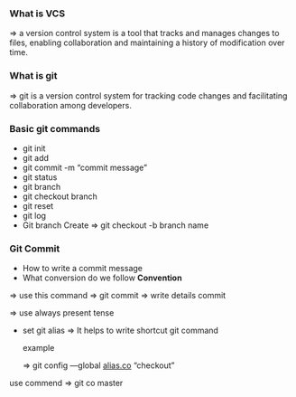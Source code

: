 ### **What is VCS**

⇒ a version control system is a tool that tracks and manages changes to files, enabling collaboration and maintaining a history of modification over time.

### **What is git**

⇒ git is a version control system for tracking code changes and facilitating collaboration among developers.

### Basic git commands

- git init
- git add <file>
- git commit -m “commit message”
- git status
- git branch
- git checkout branch
- git reset
- git log
- Git branch Create ⇒ git checkout -b branch name

### Git Commit

- How to write a commit message
- What conversion do we follow
  **Convention**

⇒ use this command ⇒ git commit ⇒ write details commit

⇒ use always present tense

- set git alias
  ⇒ It helps to write shortcut git command

  example

  ⇒ git config —global [alias.co](http://alias.co) “checkout”

use commend ⇒ git co master
